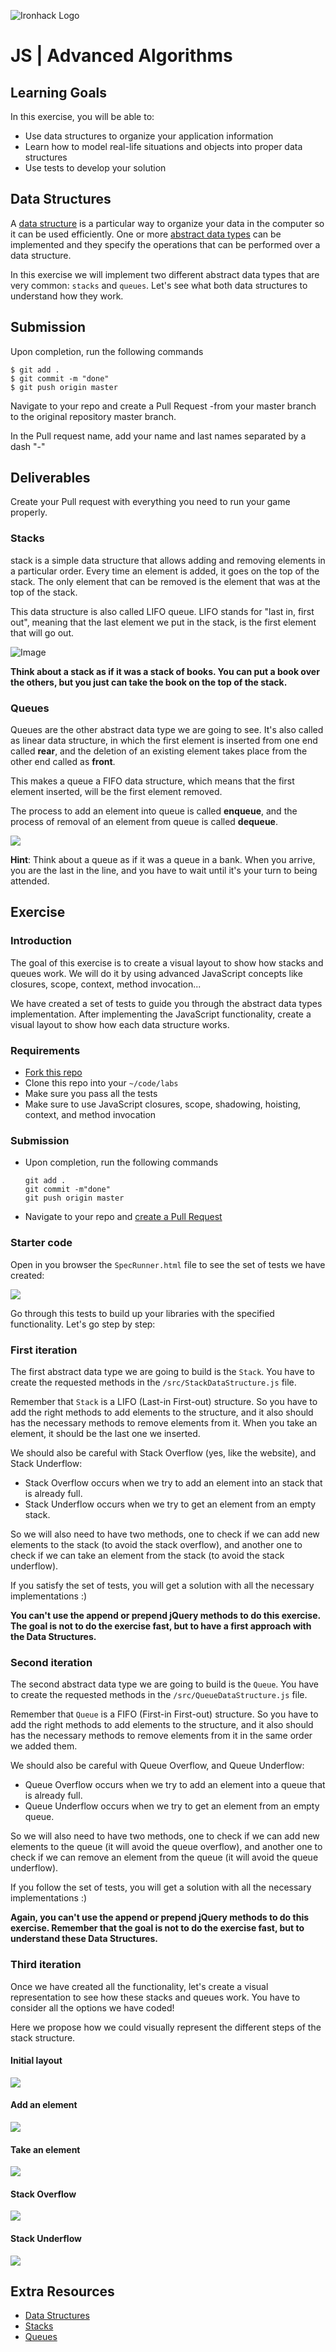 ![Ironhack Logo](https://i.imgur.com/1QgrNNw.png)

# JS | Advanced Algorithms

## Learning Goals

In this exercise, you will be able to:

- Use data structures to organize your application information
- Learn how to model real-life situations and objects into proper data structures
- Use tests to develop your solution


## Data Structures

A [data structure](https://en.wikipedia.org/wiki/Data_structure) is a particular way to organize your data in the computer so it can be used efficiently. One or more [abstract data types](https://en.wikipedia.org/wiki/Abstract_data_type) can be implemented and they specify the operations that can be performed over a data structure.

In this exercise we will implement two different abstract data types that are very common: `stacks` and `queues`. Let's see what both data structures to understand how they work.

## Submission

Upon completion, run the following commands
```
$ git add .
$ git commit -m "done"
$ git push origin master
```
Navigate to your repo and create a Pull Request -from your master branch to the original repository master branch.

In the Pull request name, add your name and last names separated by a dash "-"

## Deliverables

Create your Pull request with everything you need to run your game properly.

### Stacks

 stack is a simple data structure that allows adding and removing elements in a particular order. Every time an element is added, it goes on the top of the stack. The only element that can be removed is the element that was at the top of the stack.

This data structure is also called LIFO queue. LIFO stands for "last in, first out", meaning that the last element we put in the stack, is the first element that will go out.

![Image](https://i.imgur.com/NcuoeUk.png)

**Think about a stack as if it was a stack of books. You can put a book over the others, but you just can take the book on the top of the stack.**


### Queues

Queues are the other abstract data type we are going to see. It's also called as linear data structure, in which the first element is inserted from one end called **rear**, and the deletion of an existing element takes place from the other end called as **front**.

This makes a queue a FIFO data structure, which means that the first element inserted, will be the first element removed.

The process to add an element into queue is called **enqueue**, and the process of removal of an element from queue is called **dequeue**.

![](https://i.imgur.com/Qo1SQQ7.png)

**Hint**: Think about a queue as if it was a queue in a bank. When you arrive, you are the last in the line, and you have to wait until it's your turn to being attended.

## Exercise

### Introduction

The goal of this exercise is to create a visual layout to show how stacks and queues work. We will do it by using advanced JavaScript concepts like closures, scope, context, method invocation...

We have created a set of tests to guide you through the abstract data types implementation. After implementing the JavaScript functionality, create a visual layout to show how each data structure works.

### Requirements

- [Fork this repo](https://guides.github.com/activities/forking/)
- Clone this repo into your `~/code/labs`
- Make sure you pass all the tests
- Make sure to use JavaScript closures, scope, shadowing, hoisting, context, and method invocation

### Submission

- Upon completion, run the following commands

	```
	git add .
	git commit -m"done"
	git push origin master
	```

- Navigate to your repo and [create a Pull Request](https://help.github.com/articles/creating-a-pull-request/)

### Starter code

Open in you browser the `SpecRunner.html` file to see the set of tests we have created:

![](https://i.imgur.com/dQUAyYL.png)

Go through this tests to build up your libraries with the specified functionality. Let's go step by step:

### First iteration

The first abstract data type we are going to build is the `Stack`. You have to create the requested methods in the `/src/StackDataStructure.js` file.

Remember that `Stack` is a LIFO (Last-in First-out) structure. So you have to add the right methods to add elements to the structure, and it also should has the necessary methods to remove elements from it. When you take an element, it should be the last one we inserted.

We should also be careful with Stack Overflow (yes, like the website), and Stack Underflow:

- Stack Overflow occurs when we try to add an element into an stack that is already full.
- Stack Underflow occurs when we try to get an element from an empty stack.

So we will also need to have two methods, one to check if we can add new elements to the stack (to avoid the stack overflow), and another one to check if we can take an element from the stack (to avoid the stack underflow).

If you satisfy the set of tests, you will get a solution with all the necessary implementations :)

**You can't use the append or prepend jQuery methods to do this exercise. The goal is not to do the exercise fast, but to have a first approach with the Data Structures.**

### Second iteration

The second abstract data type we are going to build is the `Queue`. You have to create the requested methods in the `/src/QueueDataStructure.js` file.

Remember that `Queue` is a FIFO (First-in First-out) structure. So you have to add the right methods to add elements to the structure, and it also should has the necessary methods to remove elements from it in the same order we added them.

We should also be careful with Queue Overflow, and Queue Underflow:

- Queue Overflow occurs when we try to add an element into a queue that is already full.
- Queue Underflow occurs when we try to get an element from an empty queue.

So we will also need to have two methods, one to check if we can add new elements to the queue (it will avoid the queue overflow), and another one to check if we can remove an element from the queue (it will avoid the queue underflow).

If you follow the set of tests, you will get a solution with all the necessary implementations :)

**Again, you can't use the append or prepend jQuery methods to do this exercise. Remember that the goal is not to do the exercise fast, but to understand these Data Structures.**

### Third iteration

Once we have created all the functionality, let's create a visual representation to see how these stacks and queues work. You have to consider all the options we have coded!

Here we propose how we could visually represent the different steps of the stack structure.

#### Initial layout

![](https://i.imgur.com/H9aF8YH.png)

#### Add an element

![](https://i.imgur.com/b1ndy2j.png)

#### Take an element

![](https://i.imgur.com/mVklHXR.png)

#### Stack Overflow

![](https://i.imgur.com/oZnRXva.png)

#### Stack Underflow

![](https://i.imgur.com/AiGT158.png)

## Extra Resources

- [Data Structures](https://en.wikipedia.org/wiki/Data_structure)
- [Stacks](http://www.studytonight.com/data-structures/stack-data-structure)
- [Queues](http://www.studytonight.com/data-structures/queue-data-structure)
